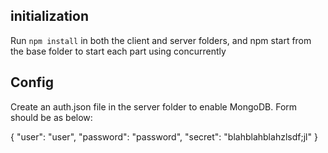 ## initialization
Run `npm install` in both the client and server folders, and npm start from the base folder to start each part using concurrently

## Config
Create an auth.json file in the server folder to enable MongoDB.  Form should be as below:

{
    "user": "user",
    "password": "password",
    "secret": "blahblahblahzlsdf;jl"
}